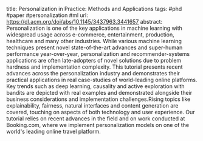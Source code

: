 title: Personalization in Practice: Methods and Applications
tags: #phd #paper #personalization #ml 
url: https://dl.acm.org/doi/abs/10.1145/3437963.3441657
abstract:
Personalization is one of the key applications in machine learning with widespread usage across e-commerce, entertainment, production, healthcare and many other industries. While various machine learning techniques present novel state-of-the-art advances and super-human performance year-over-year, personalization and recommender-systems applications are often late-adopters of novel solutions due to problem hardness and implementation complexity. This tutorial presents recent advances across the personalization industry and demonstrates their practical applications in real case-studies of world-leading online platforms. Key trends such as deep learning, causality and active exploration with bandits are depicted with real examples and demonstrated alongside their business considerations and implementation challenges.Rising topics like explainability, fairness, natural interfaces and content generation are covered, touching on aspects of both technology and user experience. Our tutorial relies on recent advances in the field and on work conducted at Booking.com, where we implement personalization models on one of the world's leading online travel platform.

